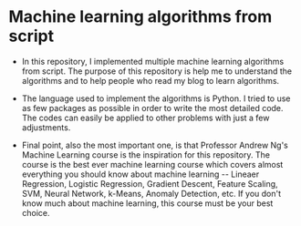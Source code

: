 # Machine learning algorithms from script

* In this repository, I implemented multiple machine learning algorithms from script. The purpose of this repository is help me to understand the algorithms and to help people who read my blog to learn algorithms.
* The language used to implement the algorithms is Python. I tried to use as few packages as possible in order to write the most detailed code. The codes can easily be applied to other problems with just a few adjustments.

* Final point, also the most important one, is that Professor Andrew Ng's Machine Learning course is the inspiration for this repository. The course is the best ever machine learning course which covers almost everything you should know about machine learning -- Lineaer Regression, Logistic Regression, Gradient Descent, Feature Scaling, SVM, Neural Network, k-Means, Anomaly Detection, etc. If you don't know much about machine learning, this course must be your best choice.
